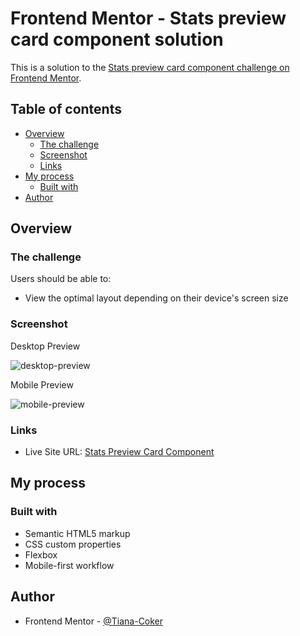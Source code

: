 # Frontend Mentor - Stats preview card component solution

This is a solution to the [Stats preview card component challenge on Frontend Mentor](https://www.frontendmentor.io/challenges/stats-preview-card-component-8JqbgoU62).

## Table of contents

- [Overview](#overview)
  - [The challenge](#the-challenge)
  - [Screenshot](#screenshot)
  - [Links](#links)
- [My process](#my-process)
  - [Built with](#built-with)
- [Author](#author)

## Overview

### The challenge

Users should be able to:

- View the optimal layout depending on their device's screen size

### Screenshot

Desktop Preview

![desktop-preview](https://user-images.githubusercontent.com/126303552/222341739-2b59f17e-76e6-4d8d-8372-f06961286234.png)







Mobile Preview


![mobile-preview](https://user-images.githubusercontent.com/126303552/222341864-b6615775-2353-4a39-b4c0-e6aab7c846af.png)




### Links

- Live Site URL: [Stats Preview Card Component](https://tiana-coker.github.io/Stats-preview-card-component/)

## My process

### Built with

- Semantic HTML5 markup
- CSS custom properties
- Flexbox
- Mobile-first workflow


## Author

- Frontend Mentor - [@Tiana-Coker](https://www.frontendmentor.io/profile/Tiana-Coker)

